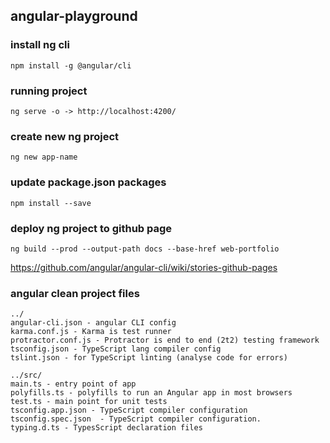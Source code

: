 ## angular-playground

### install ng cli
`npm install -g @angular/cli`

### running project
`ng serve -o -> http://localhost:4200/`

### create new ng project
`ng new app-name`

### update package.json packages
`npm install --save`

### deploy ng project to github page
`ng build --prod --output-path docs --base-href web-portfolio`

https://github.com/angular/angular-cli/wiki/stories-github-pages

### angular clean project files
```
../
angular-cli.json - angular CLI config
karma.conf.js - Karma is test runner
protractor.conf.js - Protractor is end to end (2t2) testing framework
tsconfig.json - TypeScript lang compiler config
tslint.json - for TypeScript linting (analyse code for errors)
```

```
../src/
main.ts - entry point of app
polyfills.ts - polyfills to run an Angular app in most browsers 
test.ts - main point for unit tests
tsconfig.app.json - TypeScript compiler configuration
tsconfig.spec.json  - TypeScript compiler configuration.
typing.d.ts - TypesScript declaration files

```